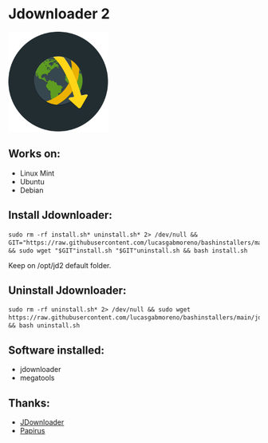 # Jdownloader 2
<img src="preview.svg" width="200">

## Works on:
* Linux Mint
* Ubuntu
* Debian

## Install Jdownloader:
```
sudo rm -rf install.sh* uninstall.sh* 2> /dev/null && GIT="https://raw.githubusercontent.com/lucasgabmoreno/bashinstallers/main/jdownloader/" && sudo wget "$GIT"install.sh "$GIT"uninstall.sh && bash install.sh
```
Keep on /opt/jd2 default folder.

## Uninstall Jdownloader:
```
sudo rm -rf uninstall.sh* 2> /dev/null && sudo wget https://raw.githubusercontent.com/lucasgabmoreno/bashinstallers/main/jdownloader/uninstall.sh && bash uninstall.sh
```

## Software installed:
* jdownloader
* megatools

## Thanks:
* [JDownloader](https://jdownloader.org/)
* [Papirus](https://github.com/PapirusDevelopmentTeam)
